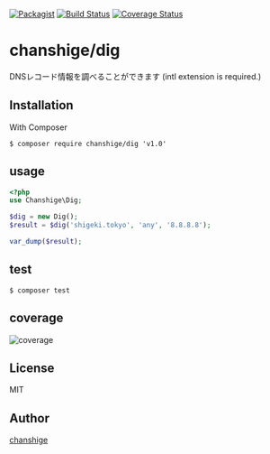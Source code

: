 [![Packagist](https://img.shields.io/badge/packagist-v1.0.0-blue.svg)](https://packagist.org/packages/chanshige/dig)
[![Build Status](https://travis-ci.org/chanshige/dig.svg?branch=master)](https://travis-ci.org/chanshige/dig)
[![Coverage Status](https://coveralls.io/repos/github/chanshige/dig/badge.svg?branch=master)](https://coveralls.io/github/chanshige/dig?branch=master)

# chanshige/dig
DNSレコード情報を調べることができます (intl extension is required.)

## Installation
With Composer
```
$ composer require chanshige/dig 'v1.0'
```

## usage
```php
<?php
use Chanshige\Dig;

$dig = new Dig();
$result = $dig('shigeki.tokyo', 'any', '8.8.8.8');

var_dump($result);
```

## test
`$ composer test`  


## coverage
![coverage]()

## License
MIT

## Author
[chanshige](https://twitter.com/chanshige)
